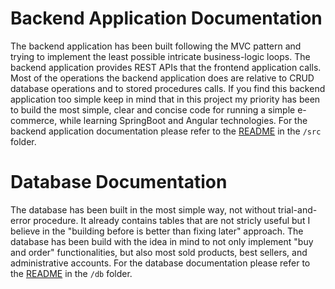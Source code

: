 # Backend Application Documentation

The backend application has been built following the MVC pattern and trying to implement the least possible intricate business-logic loops. The backend application provides REST APIs that the frontend application calls. Most of the operations the backend application does are relative to CRUD database operations and to stored procedures calls. If you find this backend application too simple keep in mind that in this project my priority has been to build the most simple, clear and concise code for running a simple e-commerce, while learning SpringBoot and Angular technologies. For the backend application documentation please refer to the [README](https://github.com/iambrunoromano/MusicStore/tree/main/MusicStore/src "Backend README") in the `/src` folder. 

# Database Documentation

The database has been built in the most simple way, not without trial-and-error procedure. It already contains tables that are not stricly useful but I believe in the "building before is better than fixing later" approach. The database has been build with the idea in mind to not only implement "buy and order" functionalities, but also most sold products, best sellers, and administrative accounts. For the database documentation please refer to the [README](https://github.com/iambrunoromano/MusicStore/tree/main/MusicStore/db "Database README") in the `/db` folder. 
